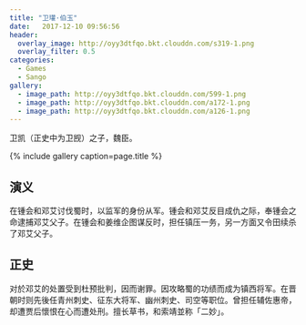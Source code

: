 ```yaml
---
title: "卫瓘·伯玉"
date:   2017-12-10 09:56:56
header:
  overlay_image: http://oyy3dtfqo.bkt.clouddn.com/s319-1.png
  overlay_filter: 0.5
categories:
  - Games
  - Sango
gallery:
  - image_path: http://oyy3dtfqo.bkt.clouddn.com/599-1.png
  - image_path: http://oyy3dtfqo.bkt.clouddn.com/a172-1.png
  - image_path: http://oyy3dtfqo.bkt.clouddn.com/a126-1.png
---
```


卫凯（正史中为卫觊）之子，魏臣。

{% include gallery caption=page.title %}

## 演义

在锺会和邓艾讨伐蜀时，以监军的身份从军。锺会和邓艾反目成仇之际，奉锺会之命逮捕邓艾父子。在锺会和姜维企图谋反时，担任镇压一务，另一方面又令田续杀了邓艾父子。

## 正史

对於邓艾的处置受到杜预批判，因而谢罪。因攻略蜀的功绩而成为镇西将军。在晋朝时则先後任青州刺史、征东大将军、幽州刺史、司空等职位。曾担任辅佐惠帝，却遭贾后懷恨在心而遭处刑。擅长草书，和索靖並称「二妙」。